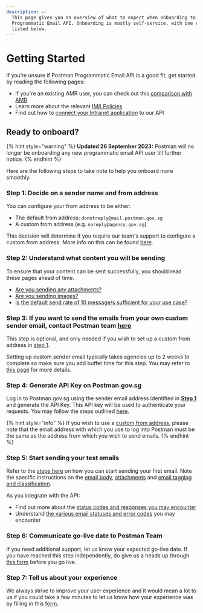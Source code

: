 ```yaml
---
description: >-
  This page gives you an overview of what to expect when onboarding to Postman
  Programmatic Email API. Onboarding is mostly self-service, with one exception
  listed below.
---
```


# Getting Started

If you’re unsure if Postman Programmatic Email API is a good fit, get started by reading the following pages:

* If you're an existing AMR user, you can check out this [comparison with AMR](comparison-with-amr.md)
* Learn more about the relevant [IM8 Policies](../overview/im8-policies.md)
* Find out how to [connect your Intranet application](../overview/connecting-your-intranet-application.md) to our API

## Ready to onboard?

{% hint style="warning" %}
**Updated 26 September 2023:** Postman will no longer be onboarding any new programmatic email API user till further notice.
{% endhint %}

Here are the following steps to take note to help you onboard more smoothly.

### **Step 1: Decide on a sender name and from address**

You can configure your from address to be either:

* The default from address: `donotreply@mail.postman.gov.sg`
* A custom from address (e.g. `noreply@agency.gov.sg`)

This decision will determine if you require our team's support to configure a custom from address. More info on this can be found [here](custom-from-address.md).

### **Step 2: Understand what content you will be sending**

To ensure that your content can be sent successfully, you should read these pages ahead of time.

* [Are you sending any attachments?](send-email-api/attachments.md)
* [Are you sending images?](send-email-api/email-body/embedding-images/)
* [Is the default send rate of 10 message/s sufficient for your use case?](send-email-api/rate-limit.md)

### **Step 3: If you want to send the emails from your own custom sender email, contact Postman team** [**here**](https://go.gov.sg/postmanp-api-wogict)

This step is optional, and only needed if you wish to set up a custom from address in [step 1](getting-started.md#step-1-decide-on-a-sender-name-and-from-email-address).

Setting up custom sender email typically takes agencies up to 2 weeks to complete so make sure you add buffer time for this step. You may refer to [this page](custom-from-address.md) for more details.

### Step 4: Generate API Key on Postman.gov.sg

Log in to Postman.gov.sg using the sender email address identified in [**Step 1**](getting-started.md#step-1-decide-on-a-sender-name-and-from-email-address) and generate the API Key. This API key will be used to authenticate your requests. You may follow the steps outlined [here](../api-key-management/generate-your-api-key.md).

{% hint style="info" %}
If you wish to use a [custom from address](custom-from-address.md), please note that the email address with which you use to log into Postman must be the same as the address from which you wish to send emails.
{% endhint %}

### **Step 5: Start sending your test emails**

Refer to the [steps here](send-email-api/) on how you can start sending your first email. Note the specific instructions on the [email body](send-email-api/email-body/), [attachments](send-email-api/attachments.md) and [email tagging and classification](send-email-api/email-tagging-and-classification.md).

As you integrate with the API:

* Find out more about the [status codes and responses you may encounter](../overview/api-response-formats.md)
* Understand [the various email statuses and error codes](tracking-email-status.md) you may encounter

### **Step 6: Communicate go-live date to Postman Team**

If you need additional support, let us know your expected go-live date. If you have reached this step independently, do give us a heads up through [this form](https://go.gov.sg/postmanp-api-wogict) before you go live.

### **Step 7: Tell us about your experience**

We always strive to improve your user experience and it would mean a lot to us if you could take a few minutes to let us know how your experience was by filling in this [form](https://go.gov.sg/postman-api-feedback).
